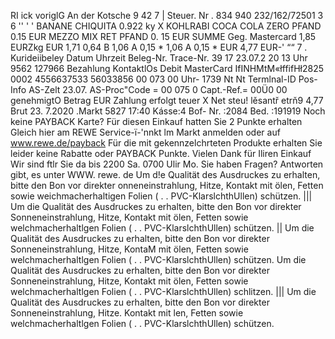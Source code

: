 RI ick voriglG An der Kotsche 9 42 7 | Steuer. Nr . 834 940 232/162/72501 3 6 '' ' ' BANANE CHIQUITA 0.922 ky X KOHLRABI COCA COLA ZERO PFAND 0.15 EUR MEZZO MIX RET PFAND 0. 15 EUR SUMME Geg. Mastercard 1,85 EURZkg EUR 1,71 0,64 B 1,06 A 0,15 * 1,06 A 0,15 * EUR 4,77 EUR-' ““ 7 . Kurideiibeley Datum Uhrzeit Beleg-Nr. Trace-Nr. 39 17 23.07.2 20 13 Uhr 9562 127966 Bezahlung KontaktlOs Debit MasterCard IfINHMtM«łffifHł2825 0002 4556637533 56033856 00 073 00 Uhr- 1739 Nt Nt Termlnal-ID Pos-Info AS-Zelt 23.07. AS-Proc"Code = 00 075 0 Capt.-Ref.= 00Ü0 00 genehmigtO Betrag EUR Zahlung erfolgt teuer X Net steu! lěsantř etrň9 4,77 Brut 23. 7.2020 .Markt 5827 17:40 Kásse:4 Bof- Nr. :2084 Bed. :191919 Noch keine PAYBACK Karte? Für diesen Einkauf hatten Sie 2 Punkte erhalten Gleich hier am REWE Service-ï-'nnkt lm Markt anmelden oder auf www.rewe.de/payback Für die mit gekennzelchrteten Produkte erhalten Sie leider keine Rabatte oder PAYBACK Punkte. Vielen Dank für Iliren Einkauf Wir sind ftlr Sie da bis 2200 Sa. 0700 Ulir Mo. Sie haben Fragen? Antworten gibt, es unter WWW. rewe. de Um d!e Qualität des Ausdruckes zu erhalten, bitte den Bon vor direkter onneneinstrahlung, Hitze, Kontakt mit ölen, Fetten sowie weichmacherhaltigen Folien ( . . PVC-KlarslchthUllen) schützen. ||| Um die Qualität des Ausdruckes zu erhalten, bitte den Bon vor direkter Sonneneinstrahlung, Hitze, Kontakt mit ölen, Fetten sowie welchmacherhaltlgen Folien ( . . PVC-KlarslchthUllen) schützen. || Um die Qualität des Ausdruckes zu erhalten, bitte den Bon vor direkter Sonneneinstrahlung, Hitze, KontaM mit ölen, Fetten sowie welchmacherhaltlgen Folien ( . . PVC-KlarslchthUllen) schützen. Um die Qualität des Ausdruckes zu erhalten, bitte den Bon vor direkter Sonneneinstrahlung, Hitze, Kontakt mit ölen, Fetten sowie welchmacherhaltlgen Folien ( . . PVC-KlarslchthUllen) schlitzen. ||| Um die Qualität des Ausdruckes zu erhalten, bitte den Bon vor direkter Sonneneinstrahlung, Hitze. Kontakt mit len, Fetten sowie welchmacherhaltlgen Folien ( . . PVC-KlarslchthUllen) schützen.